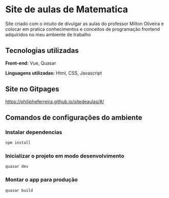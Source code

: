 # Site de aulas de Matematica

Site criado com o intuito de divulgar as aulas do professor Milton Oliveira e colocar em pratica conhecimentos e conceitos de programação frontend adquiridos no meu ambiente de trabalho

## Tecnologias utilizadas

**Front-end:** Vue, Quasar

**Linguagens utilizadas:** Html, CSS, Javascript

## Site no Gitpages

https://philipheferreira.github.io/sitedeaulas/#/

## Comandos de configurações do ambiente

### Instalar dependencias

```bash
npm install
```

### Inicializar o projeto em modo desenvolvimento

```bash
quasar dev
```

### Montar o app para produção

```bash
quasar build
```
